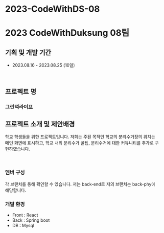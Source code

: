 # 2023-CodeWithDS-08
2023 CodeWithDuksung 08팀
=======

## 기획 및 개발 기간
* 2023.08.16 - 2023.08.25 (10일)

<br>

## 프로젝트 명
### 그린덕라이프

## 프로젝트 소개 및 제안배경
 학교 학생들을 위한 프로젝트입니다. 저희는 주된 목적인 학교의 분리수거장의 위치는 메인 화면에 표시하고, 학교 내외 분리수거 꿀팁, 분리수거에 대한 커뮤니티를 추가로 구현하였습니다.

<br>

### 멤버 구성
각 브랜치를 통해 확인할 수 있습니다.
저는 back-end로 저의 브랜치는 back-phy에 해당합니다.

### 개발 환경
- Front : React
- Back : Spring boot
- DB : Mysql
